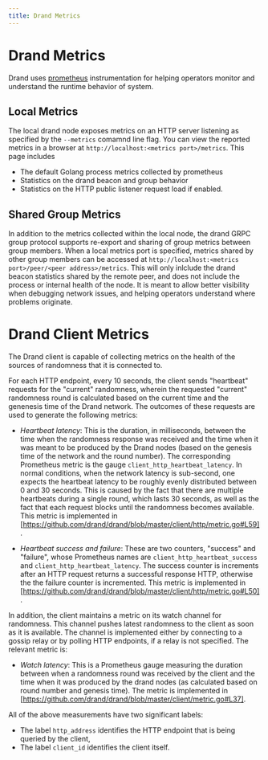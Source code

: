 ```yaml
---
title: Drand Metrics
---
```


# Drand Metrics

Drand uses [prometheus](https://prometheus.io/) instrumentation for helping
operators monitor and understand the runtime behavior of system.

## Local Metrics

The local drand node exposes metrics on an HTTP server listening as specified
by the `--metrics` comamnd line flag. You can view the reported metrics
in a browser at `http://localhost:<metrics port>/metrics`. This page includes

- The default Golang process metrics collected by prometheus
- Statistics on the drand beacon and group behavior
- Statistics on the HTTP public listener request load if enabled.

## Shared Group Metrics

In addition to the metrics collected within the local node, the drand
GRPC group protocol supports re-export and sharing of group metrics
between group members. When a local metrics port is specified,
metrics shared by other group members can be accessed at
`http://localhost:<metrics port>/peer/<peer address>/metrics`.
This will only inlclude the drand beacon statistics shared by the
remote peer, and does not include the process or internal health of
the node. It is meant to allow better visibility when debugging
network issues, and helping operators understand where problems
originate.

# Drand Client Metrics

The Drand client is capable of collecting metrics on the health of the sources
of randomness that it is connected to.

For each HTTP endpoint, every 10 seconds, the client sends "heartbeat"
requests for the "current" randomness, wherein the requested "current" randomness round
is calculated based on the current time and the genenesis time of the Drand network.
The outcomes of these requests are used to generate the following metrics:

- _Heartbeat latency_: This is the duration, in milliseconds, between the time when the randomness response was received and the time when it was meant to be produced by the Drand nodes (based on the genesis time of the network and the round number). The corresponding Prometheus metric is the gauge `client_http_heartbeat_latency`. In normal conditions, when the network latency is sub-second, one expects the heartbeat latency to be roughly evenly distributed between 0 and 30 seconds. This is caused by the fact that there are multiple heartbeats during a single round, which lasts 30 seconds, as well as the fact that each request blocks until the randomness becomes available. This metric is implemented in [https://github.com/drand/drand/blob/master/client/http/metric.go#L59].

- _Heartbeat success and failure_: These are two counters, "success" and "failure", whose Prometheus names are `client_http_heartbeat_success` and `client_http_heartbeat_latency`. The success counter is increments after an HTTP request returns a successful response HTTP, otherwise the the failure counter is incremented. This metric is implemented in [https://github.com/drand/drand/blob/master/client/http/metric.go#L50].

In addition, the client maintains a metric on its watch channel for randomness. This channel pushes latest randomness to the client as soon as it is available. The channel is implemented either by connecting to a gossip relay or by polling HTTP endpoints, if a relay is not specified. The relevant metric is:

- _Watch latency_: This is a Prometheus gauge measuring the duration between when a randomness round was received by the client and the time when it was produced by the drand nodes (as calculated based on round number and genesis time). The metric is implemented in [https://github.com/drand/drand/blob/master/client/metric.go#L37].

All of the above measurements have two significant labels:

- The label `http_address` identifies the HTTP endpoint that is being queried by the client,
- The label `client_id` identifies the client itself.
